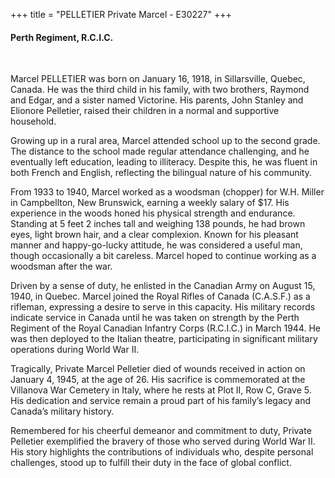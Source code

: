 +++
title = "PELLETIER Private Marcel - E30227"
+++

#### Perth Regiment, R.C.I.C.
<br>


Marcel PELLETIER was born on January 16, 1918, in Sillarsville, Quebec, Canada. He was the third child in his family, with two brothers, Raymond and Edgar, and a sister named Victorine. His parents, John Stanley and Elionore Pelletier, raised their children in a normal and supportive household.

Growing up in a rural area, Marcel attended school up to the second grade. The distance to the school made regular attendance challenging, and he eventually left education, leading to illiteracy. Despite this, he was fluent in both French and English, reflecting the bilingual nature of his community.

From 1933 to 1940, Marcel worked as a woodsman (chopper) for W.H. Miller in Campbellton, New Brunswick, earning a weekly salary of $17. His experience in the woods honed his physical strength and endurance. Standing at 5 feet 2 inches tall and weighing 138 pounds, he had brown eyes, light brown hair, and a clear complexion. Known for his pleasant manner and happy-go-lucky attitude, he was considered a useful man, though occasionally a bit careless. 
Marcel hoped to continue working as a woodsman after the war.

Driven by a sense of duty, he enlisted in the Canadian Army on August 15, 1940, in Quebec. Marcel joined the Royal Rifles of Canada (C.A.S.F.) as a rifleman, expressing a desire to serve in this capacity. His military records indicate service in Canada until he was taken on strength by the Perth Regiment of the Royal Canadian Infantry Corps (R.C.I.C.) in March 1944. He was then deployed to the Italian theatre, participating in significant military operations during World War II.

Tragically, Private Marcel Pelletier died of wounds received in action on January 4, 1945, at the age of 26. 
His sacrifice is commemorated at the Villanova War Cemetery in Italy, where he rests at Plot II, Row C, Grave 5. His dedication and service remain a proud part of his family’s legacy and Canada’s military history.

Remembered for his cheerful demeanor and commitment to duty, Private Pelletier exemplified the bravery of those who served during World War II. His story highlights the contributions of individuals who, despite personal challenges, stood up to fulfill their duty in the face of global conflict.
